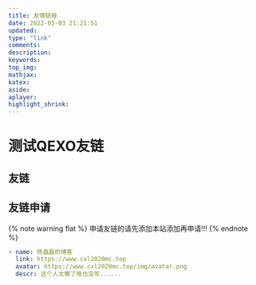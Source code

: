 ```yaml
---
title: 友情链接
date: 2022-05-03 21:21:51
updated:
type: "link" 
comments:
description:
keywords:
top_img:
mathjax:
katex:
aside:
aplayer:
highlight_shrink:
---
```


# 测试QEXO友链

## 友链

<div id="qexo-friends"></div>
<link rel="stylesheet" href="https://cdn.cxl2020mc.top/npm/qexo-static/hexo/friends/friends.css"/>
<script src="https://cdn.cxl2020mc.top/npm/qexo-static/hexo/friends/friends.js"></script>
<script>loadQexoFriends("qexo-friends", "https://qexo.cxl2020mc.top")</script>

## 友链申请

<div id="friends-api"></div>

<script src="https://cdn.cxl2020mc.top/gh/Fgaoxing/blog-cdn@main/source/js/friends-api.js"></script>

<script>qexo_friend_api("friends-api","qexo.cxl2020mc.top");</script>

{% note warning flat %}
申请友链的请先添加本站添加再申请!!!
{% endnote %}

```yml
- name: 陈鑫磊的博客
  link: https://www.cxl2020mc.top
  avatar: https://www.cxl2020mc.top/img/avatar.png
  descr: 这个人太懒了啥也没写......
```

